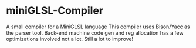 # miniGLSL-Compiler
A small compiler for a MiniGLSL language
This compiler uses Bison/Yacc as the parser tool.
Back-end machine code gen and reg allocation has a few optimizations involved not a lot. 
Still a lot to improve!
